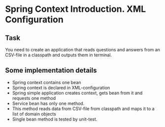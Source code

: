 # Spring Context Introduction. XML Configuration

## Task
You need to create an application that reads questions and answers from an CSV-file in a classpath and outputs them in terminal.

## Some implementation details
* Spring context contains one bean
* Spring context is declared in XML-configuration
* Spring simple application creates context, gets bean from it and requests one method
* Service bean has only one method.
* This method reads data from CSV-file from classpath and maps it to a list of domain objects
* Single bean method is tested by unit-test.
